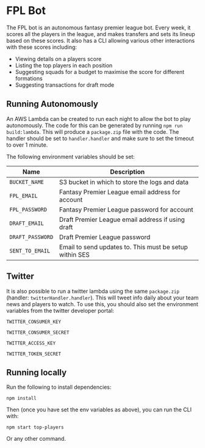 # FPL Bot

The FPL bot is an autonomous fantasy premier league bot. Every week, it scores all the players in the league,
and makes transfers and sets its lineup based on these scores. It also has a CLI allowing various other
interactions with these scores including:

- Viewing details on a players score
- Listing the top players in each position
- Suggesting squads for a budget to maximise the score for different formations
- Suggesting transactions for draft mode

## Running Autonomously

An AWS Lambda can be created to run each night to allow the bot to play autonomously. The code for this
can be generated by running `npm run build:lambda`. This will produce a `package.zip` file with the code. The handler should be set to `handler.handler` and make
sure to set the timeout to over 1 minute.

The following environment variables should be set:

| Name             | Description                                             |
| ---------------- | ------------------------------------------------------- |
| `BUCKET_NAME`    | S3 bucket in which to store the logs and data           |
| `FPL_EMAIL`      | Fantasy Premier League email address for account        |
| `FPL_PASSWORD`   | Fantasy Premier League password for account             |
| `DRAFT_EMAIL`    | Draft Premier League email address if using draft       |
| `DRAFT_PASSWORD` | Draft Premier League password                           |
| `SENT_TO_EMAIL`  | Email to send updates to. This must be setup within SES |

## Twitter

It is also possible to run a twitter lambda using the same `package.zip` (handler: `twitterHandler.handler`). This will tweet info daily about your team news and players to watch.
To use this, you should also set the environment variables from the twitter developer portal:

`TWITTER_CONSUMER_KEY`

`TWITTER_CONSUMER_SECRET`

`TWITTER_ACCESS_KEY`

`TWITTER_TOKEN_SECRET`

## Running locally

Run the following to install dependencies:

```
npm install
```

Then (once you have set the env variables as above), you can run the CLI with:

```
npm start top-players
```

Or any other command.
